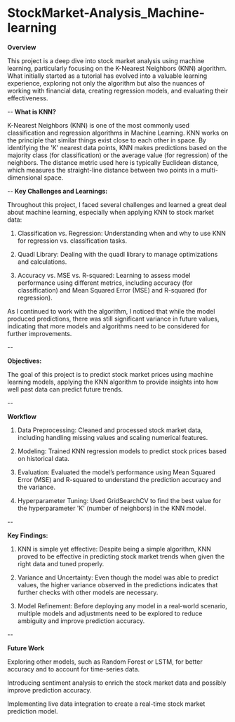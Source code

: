 # StockMarket-Analysis_Machine-learning

**Overview**

This project is a deep dive into stock market analysis using machine learning, particularly focusing on the K-Nearest Neighbors (KNN) algorithm. What initially started as a tutorial has evolved into a valuable learning experience, exploring not only the algorithm but also the nuances of working with financial data, creating regression models, and evaluating their effectiveness.

--
**What is KNN?**

K-Nearest Neighbors (KNN) is one of the most commonly used classification and regression algorithms in Machine Learning. KNN works on the principle that similar things exist close to each other in space. By identifying the 'K' nearest data points, KNN makes predictions based on the majority class (for classification) or the average value (for regression) of the neighbors. The distance metric used here is typically Euclidean distance, which measures the straight-line distance between two points in a multi-dimensional space.

--
**Key Challenges and Learnings:**

Throughout this project, I faced several challenges and learned a great deal about machine learning, especially when applying KNN to stock market data:

1. Classification vs. Regression: Understanding when and why to use KNN for regression vs. classification tasks.

2. Quadl Library: Dealing with the quadl library to manage optimizations and calculations.

3. Accuracy vs. MSE vs. R-squared: Learning to assess model performance using different metrics, including accuracy (for classification) and Mean Squared Error (MSE) and R-squared (for regression).

As I continued to work with the algorithm, I noticed that while the model produced predictions, there was still significant variance in future values, indicating that more models and algorithms need to be considered for further improvements.

--

**Objectives:**

The goal of this project is to predict stock market prices using machine learning models, applying the KNN algorithm to provide insights into how well past data can predict future trends.

--

**Workflow**

1. Data Preprocessing: Cleaned and processed stock market data, including handling missing values and scaling numerical features.

2. Modeling: Trained KNN regression models to predict stock prices based on historical data.

3. Evaluation: Evaluated the model’s performance using Mean Squared Error (MSE) and R-squared to understand the prediction accuracy and the variance.

4. Hyperparameter Tuning: Used GridSearchCV to find the best value for the hyperparameter 'K' (number of neighbors) in the KNN model.

--

**Key Findings:**

1. KNN is simple yet effective: Despite being a simple algorithm, KNN proved to be effective in predicting stock market trends when given the right data and tuned properly.

2. Variance and Uncertainty: Even though the model was able to predict values, the higher variance observed in the predictions indicates that further checks with other models are necessary.

3. Model Refinement: Before deploying any model in a real-world scenario, multiple models and adjustments need to be explored to reduce ambiguity and improve prediction accuracy.

--

**Future Work**

Exploring other models, such as Random Forest or LSTM, for better accuracy and to account for time-series data.

Introducing sentiment analysis to enrich the stock market data and possibly improve prediction accuracy.

Implementing live data integration to create a real-time stock market prediction model.
